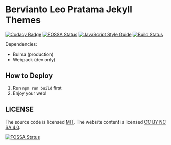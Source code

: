 # Bervianto Leo Pratama Jekyll Themes

[![Codacy Badge](https://api.codacy.com/project/badge/Grade/1b2f154b275b453b8221e40d134ce3f0)](https://app.codacy.com/app/berviantoleo/berviantoleo.github.io?utm_source=github.com&utm_medium=referral&utm_content=berviantoleo/berviantoleo.github.io&utm_campaign=Badge_Grade_Dashboard)
[![FOSSA Status](https://app.fossa.io/api/projects/git%2Bgithub.com%2Fberviantoleo%2Fberviantoleo.github.io.svg?type=shield)](https://app.fossa.io/projects/git%2Bgithub.com%2Fberviantoleo%2Fberviantoleo.github.io?ref=badge_shield)
[![JavaScript Style Guide](https://img.shields.io/badge/code_style-standard-brightgreen.svg)](https://standardjs.com)
[![Build Status](https://travis-ci.org/berviantoleo/berviantoleo.github.io.svg?branch=master)](https://travis-ci.org/berviantoleo/berviantoleo.github.io)

Dependencies:

* Bulma (production)
* Webpack (dev only)

## How to Deploy

1. Run `npm run build` first
2. Enjoy your web!

## LICENSE

The source code is licensed [MIT](http://opensource.org/licenses/mit-license.php). The website content is licensed [CC BY NC SA 4.0](http://creativecommons.org/licenses/by-nc-sa/4.0/).


[![FOSSA Status](https://app.fossa.io/api/projects/git%2Bgithub.com%2Fberviantoleo%2Fberviantoleo.github.io.svg?type=large)](https://app.fossa.io/projects/git%2Bgithub.com%2Fberviantoleo%2Fberviantoleo.github.io?ref=badge_large)
